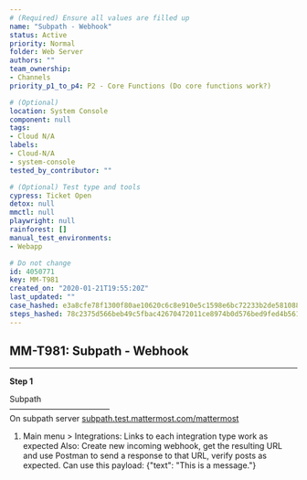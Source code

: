 ```yaml
---
# (Required) Ensure all values are filled up
name: "Subpath - Webhook"
status: Active
priority: Normal
folder: Web Server
authors: ""
team_ownership:
- Channels
priority_p1_to_p4: P2 - Core Functions (Do core functions work?)

# (Optional)
location: System Console
component: null
tags:
- Cloud N/A
labels:
- Cloud-N/A
- system-console
tested_by_contributor: ""

# (Optional) Test type and tools
cypress: Ticket Open
detox: null
mmctl: null
playwright: null
rainforest: []
manual_test_environments:
- Webapp

# Do not change
id: 4050771
key: MM-T981
created_on: "2020-01-21T19:55:20Z"
last_updated: ""
case_hashed: e3a8cfe78f1300f80ae10620c6c8e910e5c1598e6bc72233b2de581088a1251fdfb4bc31fb8717c349c32f8ce9125f01
steps_hashed: 78c2375d566beb49c5fbac42670472011ce8974b0d576bed9fed4b561de78fb6e49494ef26530c2b1b1074f57fa8c72d
---
```


<!-- (Auto-generated) Based on frontmatter's "key" and "name" -->

## MM-T981: Subpath - Webhook

---

**Step 1**

Subpath\
–––––––––––––––––––––––––\
On subpath server [subpath.test.mattermost.com/mattermost](https://subpath.test.mattermost.com/mattermost)

1. Main menu > Integrations: Links to each integration type work as expected Also: Create new incoming webhook, get the resulting URL and use Postman to send a response to that URL, verify posts as expected. Can use this payload: {"text": "This is a message."}
